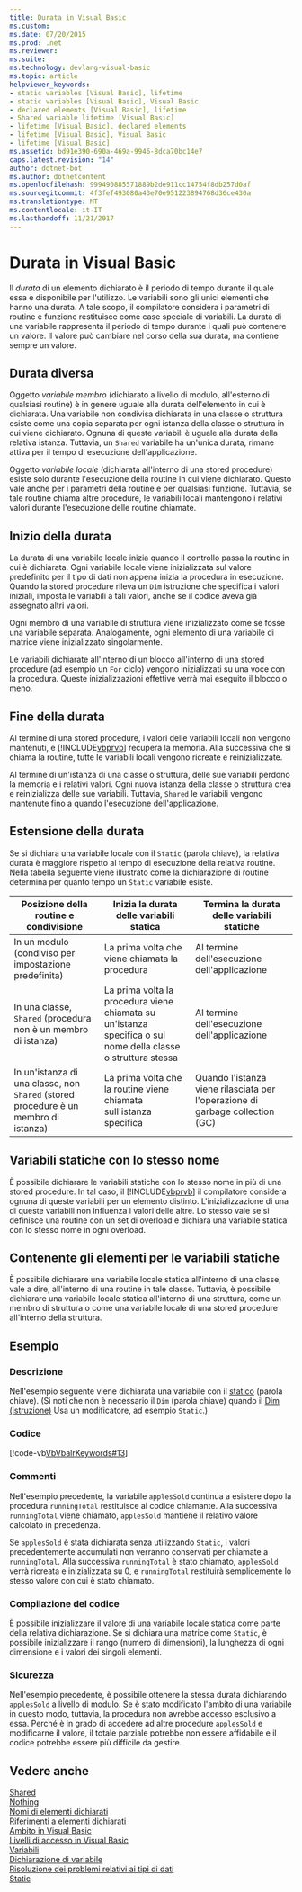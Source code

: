 ```yaml
---
title: Durata in Visual Basic
ms.custom: 
ms.date: 07/20/2015
ms.prod: .net
ms.reviewer: 
ms.suite: 
ms.technology: devlang-visual-basic
ms.topic: article
helpviewer_keywords:
- static variables [Visual Basic], lifetime
- static variables [Visual Basic], Visual Basic
- declared elements [Visual Basic], lifetime
- Shared variable lifetime [Visual Basic]
- lifetime [Visual Basic], declared elements
- lifetime [Visual Basic], Visual Basic
- lifetime [Visual Basic]
ms.assetid: bd91e390-690a-469a-9946-8dca70bc14e7
caps.latest.revision: "14"
author: dotnet-bot
ms.author: dotnetcontent
ms.openlocfilehash: 999490885571889b2de911cc14754f8db257d0af
ms.sourcegitcommit: 4f3fef493080a43e70e951223894768d36ce430a
ms.translationtype: MT
ms.contentlocale: it-IT
ms.lasthandoff: 11/21/2017
---
```

# <a name="lifetime-in-visual-basic"></a>Durata in Visual Basic
Il *durata* di un elemento dichiarato è il periodo di tempo durante il quale essa è disponibile per l'utilizzo. Le variabili sono gli unici elementi che hanno una durata. A tale scopo, il compilatore considera i parametri di routine e funzione restituisce come case speciale di variabili. La durata di una variabile rappresenta il periodo di tempo durante i quali può contenere un valore. Il valore può cambiare nel corso della sua durata, ma contiene sempre un valore.  
  
## <a name="different-lifetimes"></a>Durata diversa  
 Oggetto *variabile membro* (dichiarato a livello di modulo, all'esterno di qualsiasi routine) è in genere uguale alla durata dell'elemento in cui è dichiarata. Una variabile non condivisa dichiarata in una classe o struttura esiste come una copia separata per ogni istanza della classe o struttura in cui viene dichiarato. Ognuna di queste variabili è uguale alla durata della relativa istanza. Tuttavia, un `Shared` variabile ha un'unica durata, rimane attiva per il tempo di esecuzione dell'applicazione.  
  
 Oggetto *variabile locale* (dichiarata all'interno di una stored procedure) esiste solo durante l'esecuzione della routine in cui viene dichiarato. Questo vale anche per i parametri della routine e per qualsiasi funzione. Tuttavia, se tale routine chiama altre procedure, le variabili locali mantengono i relativi valori durante l'esecuzione delle routine chiamate.  
  
## <a name="beginning-of-lifetime"></a>Inizio della durata  
 La durata di una variabile locale inizia quando il controllo passa la routine in cui è dichiarata. Ogni variabile locale viene inizializzata sul valore predefinito per il tipo di dati non appena inizia la procedura in esecuzione. Quando la stored procedure rileva un `Dim` istruzione che specifica i valori iniziali, imposta le variabili a tali valori, anche se il codice aveva già assegnato altri valori.  
  
 Ogni membro di una variabile di struttura viene inizializzato come se fosse una variabile separata. Analogamente, ogni elemento di una variabile di matrice viene inizializzato singolarmente.  
  
 Le variabili dichiarate all'interno di un blocco all'interno di una stored procedure (ad esempio un `For` ciclo) vengono inizializzati su una voce con la procedura. Queste inizializzazioni effettive verrà mai eseguito il blocco o meno.  
  
## <a name="end-of-lifetime"></a>Fine della durata  
 Al termine di una stored procedure, i valori delle variabili locali non vengono mantenuti, e [!INCLUDE[vbprvb](~/includes/vbprvb-md.md)] recupera la memoria. Alla successiva che si chiama la routine, tutte le variabili locali vengono ricreate e reinizializzate.  
  
 Al termine di un'istanza di una classe o struttura, delle sue variabili perdono la memoria e i relativi valori. Ogni nuova istanza della classe o struttura crea e reinizializza delle sue variabili. Tuttavia, `Shared` le variabili vengono mantenute fino a quando l'esecuzione dell'applicazione.  
  
## <a name="extension-of-lifetime"></a>Estensione della durata  
 Se si dichiara una variabile locale con il `Static` (parola chiave), la relativa durata è maggiore rispetto al tempo di esecuzione della relativa routine. Nella tabella seguente viene illustrato come la dichiarazione di routine determina per quanto tempo un `Static` variabile esiste.  
  
|Posizione della routine e condivisione|Inizia la durata delle variabili statica|Termina la durata delle variabili statiche|  
|------------------------------------|-------------------------------------|-----------------------------------|  
|In un modulo (condiviso per impostazione predefinita)|La prima volta che viene chiamata la procedura|Al termine dell'esecuzione dell'applicazione|  
|In una classe, `Shared` (procedura non è un membro di istanza)|La prima volta la procedura viene chiamata su un'istanza specifica o sul nome della classe o struttura stessa|Al termine dell'esecuzione dell'applicazione|  
|In un'istanza di una classe, non `Shared` (stored procedure è un membro di istanza)|La prima volta che la routine viene chiamata sull'istanza specifica|Quando l'istanza viene rilasciata per l'operazione di garbage collection (GC)|  
  
## <a name="static-variables-of-the-same-name"></a>Variabili statiche con lo stesso nome  
 È possibile dichiarare le variabili statiche con lo stesso nome in più di una stored procedure. In tal caso, il [!INCLUDE[vbprvb](~/includes/vbprvb-md.md)] il compilatore considera ognuna di queste variabili per un elemento distinto. L'inizializzazione di una di queste variabili non influenza i valori delle altre. Lo stesso vale se si definisce una routine con un set di overload e dichiara una variabile statica con lo stesso nome in ogni overload.  
  
## <a name="containing-elements-for-static-variables"></a>Contenente gli elementi per le variabili statiche  
 È possibile dichiarare una variabile locale statica all'interno di una classe, vale a dire, all'interno di una routine in tale classe. Tuttavia, è possibile dichiarare una variabile locale statica all'interno di una struttura, come un membro di struttura o come una variabile locale di una stored procedure all'interno della struttura.  
  
## <a name="example"></a>Esempio  
  
### <a name="description"></a>Descrizione  
 Nell'esempio seguente viene dichiarata una variabile con il [statico](../../../../visual-basic/language-reference/modifiers/static.md) (parola chiave). (Si noti che non è necessario il `Dim` (parola chiave) quando il [Dim (istruzione)](../../../../visual-basic/language-reference/statements/dim-statement.md) Usa un modificatore, ad esempio `Static`.)  
  
### <a name="code"></a>Codice  
 [!code-vb[VbVbalrKeywords#13](../../../../visual-basic/language-reference/codesnippet/VisualBasic/lifetime_1.vb)]  
  
### <a name="comments"></a>Commenti  
 Nell'esempio precedente, la variabile `applesSold` continua a esistere dopo la procedura `runningTotal` restituisce al codice chiamante. Alla successiva `runningTotal` viene chiamato, `applesSold` mantiene il relativo valore calcolato in precedenza.  
  
 Se `applesSold` è stata dichiarata senza utilizzando `Static`, i valori precedentemente accumulati non verranno conservati per chiamate a `runningTotal`. Alla successiva `runningTotal` è stato chiamato, `applesSold` verrà ricreata e inizializzata su 0, e `runningTotal` restituirà semplicemente lo stesso valore con cui è stato chiamato.  
  
### <a name="compiling-the-code"></a>Compilazione del codice  
 È possibile inizializzare il valore di una variabile locale statica come parte della relativa dichiarazione. Se si dichiara una matrice come `Static`, è possibile inizializzare il rango (numero di dimensioni), la lunghezza di ogni dimensione e i valori dei singoli elementi.  
  
### <a name="security"></a>Sicurezza  
 Nell'esempio precedente, è possibile ottenere la stessa durata dichiarando `applesSold` a livello di modulo. Se è stato modificato l'ambito di una variabile in questo modo, tuttavia, la procedura non avrebbe accesso esclusivo a essa. Perché è in grado di accedere ad altre procedure `applesSold` e modificarne il valore, il totale parziale potrebbe non essere affidabile e il codice potrebbe essere più difficile da gestire.  
  
## <a name="see-also"></a>Vedere anche  
 [Shared](../../../../visual-basic/language-reference/modifiers/shared.md)  
 [Nothing](../../../../visual-basic/language-reference/nothing.md)  
 [Nomi di elementi dichiarati](../../../../visual-basic/programming-guide/language-features/declared-elements/declared-element-names.md)  
 [Riferimenti a elementi dichiarati](../../../../visual-basic/programming-guide/language-features/declared-elements/references-to-declared-elements.md)  
 [Ambito in Visual Basic](../../../../visual-basic/programming-guide/language-features/declared-elements/scope.md)  
 [Livelli di accesso in Visual Basic](../../../../visual-basic/programming-guide/language-features/declared-elements/access-levels.md)  
 [Variabili](../../../../visual-basic/programming-guide/language-features/variables/index.md)  
 [Dichiarazione di variabile](../../../../visual-basic/programming-guide/language-features/variables/variable-declaration.md)  
 [Risoluzione dei problemi relativi ai tipi di dati](../../../../visual-basic/programming-guide/language-features/data-types/troubleshooting-data-types.md)  
 [Static](../../../../visual-basic/language-reference/modifiers/static.md)

